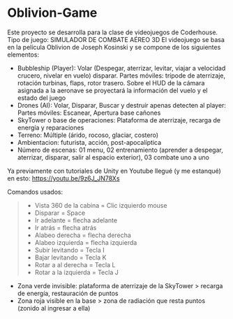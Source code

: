 # Oblivion-Game

Este proyecto se desarrolla para la clase de videojuegos de Coderhouse.
Tipo de juego: SIMULADOR DE COMBATE AÉREO 3D
El videojuego se basa en la película Oblivion de Joseph Kosinski y se compone de los siguientes elementos:

- Bubbleship (Player): Volar (Despegar, aterrizar, levitar, viajar a velocidad crucero, nivelar en vuelo) disparar. Partes móviles: trípode de aterrizaje, rotación turbinas, flaps, rotor trasero. Sobre el HUD de la cámara asignada a la aeronave se proyectará la información del vuelo y el estado del juego
- Drones (AI): Volar, Disparar, Buscar y destruír apenas detecten al player: Partes móviles: Escanear, Apertura base cañones
- SkyTower o base de operaciones: Plataforma de aterrizaje, recarga de energía y reparaciones
- Terreno: Múltiple (árido, rocoso, glaciar, costero) 
- Ambientacion: futurista, acción, post-apocalíptica
- Número de escenas: 01 menu, 02 entrenamiento (aprender a despegar, aterrizar, disparar, salir al espacio exterior), 03 combate uno a uno

Ya previamente con tutoriales de Unity en Youtube llegué (y me estanqué) en esto: https://youtu.be/9z6J_JN78Xs

Comandos usados:

> - Vista 360 de la cabina = Clic izquierdo mouse
> - Disparar = Space 
> - Ir adelante =  flecha adelante
> - Ir atrás =  flecha atrás 
> - Alabeo derecha =  flecha derecha
> - Alabeo izquierda =  flecha izquierda
> - Subir levitando = Tecla I
> - Bajar levitando =  Tecla K
> - Rotar a al derecha = Tecla L
> - Rotar a la izquierda = Tecla J

- Zona verde invisible: plataforma de aterrizaje de la SkyTower > recarga de energía, restauración de puntos
- Zona roja visible en la base > zona de radiación que resta puntos (zonido al ingresar a ella)


 
